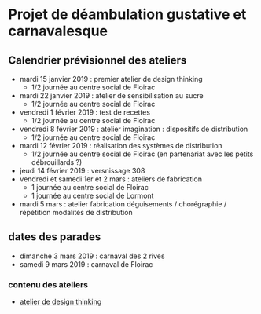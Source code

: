 # Projet de déambulation gustative et carnavalesque

## Calendrier prévisionnel des ateliers

* mardi 15 janvier 2019 : premier atelier de design thinking
    * 1/2 journée au centre social de Floirac
* mardi 22 janvier 2019 : atelier de sensibilisation au sucre
    * 1/2 journée au centre social de Floirac
* vendredi 1 février 2019 : test de recettes
    * 1/2 journée au centre social de Floirac
* vendredi 8 février 2019 : atelier imagination : dispositifs de distribution
    * 1/2 journée au centre social de Floirac
* mardi 12 février 2019 : réalisation des systèmes de distribution
    * 1/2 journée au centre social de Floirac (en partenariat avec les petits débrouillards ?)
* jeudi 14 février 2019 : versnissage 308
* vendredi et samedi 1er et 2 mars : ateliers de fabrication
    * 1 journée au centre social de Floirac
    * 1 journée au centre social de Lormont
* mardi 5 mars : atelier fabrication déguisements / chorégraphie / répétition modalités de distribution

## dates des parades
* dimanche 3 mars 2019 : carnaval des 2 rives
* samedi 9 mars 2019 : carnaval de Floirac

### contenu des ateliers

* [atelier de design thinking](atelier_design_thinking.md)

